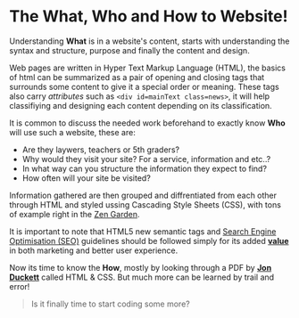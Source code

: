 # The What, Who and How to Website!

Understanding **What** is in a website's content, starts with understanding the syntax and structure, purpose and finally the content and design.

Web pages are written in Hyper Text Markup Language (HTML), the basics of html can be summarized as a pair of opening and closing tags that surrounds some content to give it a special order or meaning. These tags also carry *attributes* such as `<div id=mainText class=news>`, it will help classifiying and designing each content depending on its classification.

It is common to discuss the needed work beforehand to exactly know **Who** will use such a website, these are: 
* Are they laywers, teachers or 5th graders?
* Why would they visit your site? For a service, information and etc..?
* In what way can you structure the information they expect to find?
* How often will your site be visited?

Information gathered are then grouped and diffrentiated from each other through HTML and styled ussing Cascading Style Sheets (CSS), with tons of example right in the [Zen Garden](http://www.csszengarden.com/).

It is important to note that HTML5 new semantic tags and [Search Engine Optimisation (SEO)](https://moz.com/beginners-guide-to-seo) guidelines should be followed simply for its added **[value](https://www.reliablesoft.net/what-is-search-engine-optimization-and-why-is-it-important/)** in both marketing and better user experience.

Now its time to know the **How**, mostly by looking through a PDF by **[Jon Duckett](https://wtf.tw/ref/duckett.pdf)** called HTML & CSS. But much more can be learned by trail and error!

> Is it finally time to start coding some more?



